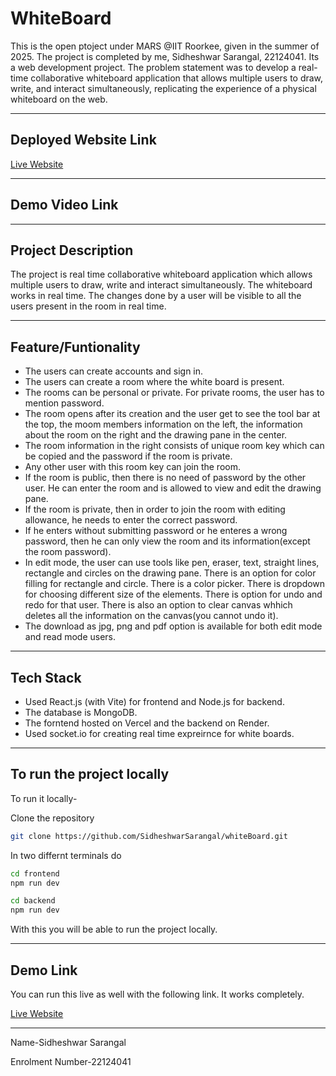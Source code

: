 ﻿# WhiteBoard
 This is the open ptoject under MARS @IIT Roorkee, given in the summer of 2025. The project is completed by me, Sidheshwar Sarangal, 22124041. Its a web development project. The problem statement was to develop a real-time collaborative whiteboard application that allows multiple users to draw, write, and interact simultaneously, replicating the experience of a physical whiteboard on the web.

---

## Deployed Website Link
[Live Website](https://white-board-git-main-sidheshwar-sarangals-projects.vercel.app/)

---

## Demo Video Link

---

## Project Description

The project is real time collaborative whiteboard application which allows multiple users to draw, write and interact simultaneously. The whiteboard works in real time. The changes done by a user will be visible to all the users present in the room in real time.

---

## Feature/Funtionality

- The users can create accounts and sign in.
- The users can create a room where the white board is present.
- The rooms can be personal or private. For private rooms, the user has to mention password.
- The room opens after its creation and the user get to see the tool bar at the top, the moom members information on the left, the information about the room on the right and the drawing pane in the center.
- The room information in the right consists of unique room key which can be copied and the password if the room is private.
- Any other user with this room key can join the room.
- If the room is public, then there is no need of password by the other user. He can enter the room and is allowed to view and edit the drawing pane.
- If the room is private, then in order to join the room with editing allowance, he needs to enter the correct password.
- If he enters without submitting password or he enteres a wrong password, then he can only view the room and its information(except the room password).
- In edit mode, the user can use tools like pen, eraser, text, straight lines, rectangle and circles on the drawing pane. There is an option for color filling for rectangle and circle. There is a color picker. There is dropdown for choosing different size of the elements. There is option for undo and redo for that user. There is also an option to clear canvas whhich deletes all the information on the canvas(you cannot undo it). 
- The download as jpg, png and pdf option is available for both edit mode and read mode users.

---

## Tech Stack

- Used React.js (with Vite) for frontend and Node.js for backend.
- The database is MongoDB.
- The forntend hosted on Vercel and the backend on Render.
- Used socket.io for creating real time expreirnce for white boards.
  
---

## To run the project locally

To run it locally-

Clone the repository
```bash
git clone https://github.com/SidheshwarSarangal/whiteBoard.git
```

In two differnt terminals do
```bash
cd frontend
npm run dev
```
```bash
cd backend
npm run dev
```
 With this you will be able to run the project locally.

---

 ## Demo Link
 
 You can run this live as well with the following link. It works completely.
 
 [Live Website](https://white-board-git-main-sidheshwar-sarangals-projects.vercel.app/)

---

Name-Sidheshwar Sarangal

Enrolment Number-22124041

